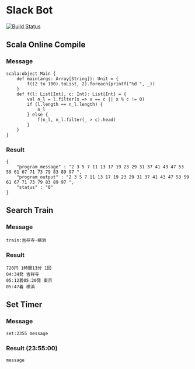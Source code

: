 # Slack Bot
[![Build Status](https://travis-ci.org/ryota-sakamoto/slack-bot.svg?branch=master)](https://travis-ci.org/ryota-sakamoto/slack-bot)
## Scala Online Compile
### Message
```
scala:object Main {  
    def main(args: Array[String]): Unit = {  
        f((2 to 100).toList, 2).foreach(printf("%d ", _))  
    }  
    def f(l: List[Int], c: Int): List[Int] = {  
        val n_l = l.filter(x => x == c || x % c != 0)  
        if (l.length == n_l.length) {  
            n_l  
        } else {  
            f(n_l, n_l.filter(_ > c).head)  
        }  
    }  
}
```

### Result
```
{
    "program_message" : "2 3 5 7 11 13 17 19 23 29 31 37 41 43 47 53 59 61 67 71 73 79 83 89 97 ",
    "program_output" : "2 3 5 7 11 13 17 19 23 29 31 37 41 43 47 53 59 61 67 71 73 79 83 89 97 ",
    "status" : "0"
}
```

## Search Train
### Message
```
train:吉祥寺-横浜
```
### Result
```
720円 1時間13分 1回
04:34発 吉祥寺
05:12着05:20発 東京
05:47着 横浜
```

## Set Timer
### Message
```
set:2355 message
```
### Result (23:55:00)
```
message
```
